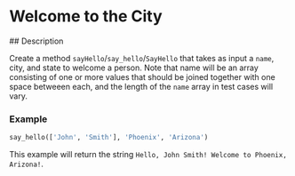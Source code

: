 # Welcome to the City

## Description

Create a method `sayHello`/`say_hello`/`SayHello` that takes as input a `name`, city, and state to welcome a person. Note that name will be an array consisting of one or more values that should be joined together with one space betweeen each, and the length of the `name` array in test cases will vary.

### Example

```python
say_hello(['John', 'Smith'], 'Phoenix', 'Arizona')
```

This example will return the string `Hello, John Smith! Welcome to Phoenix, Arizona!`.
